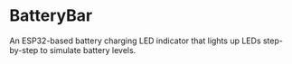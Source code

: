 # BatteryBar
An ESP32-based battery charging LED indicator that lights up LEDs step-by-step to simulate battery levels.

